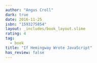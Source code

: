 ```yaml
---
author: "Angus Croll"
dark: true
date: 2016-11-25
isbn: "1593275854"
layout: _includes/book_layout.slime
rating: 4
tag:
  - book
title: "If Hemingway Wrote JavaScript"
has_review: false
---
```



